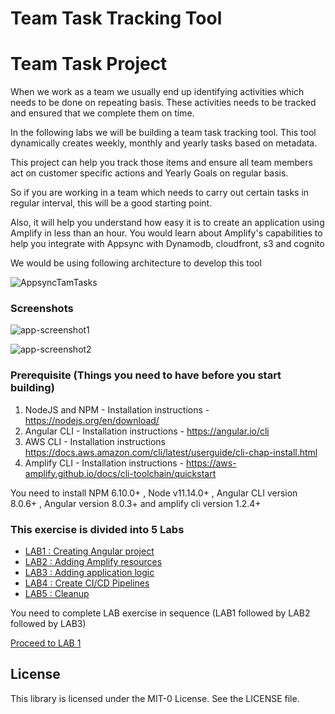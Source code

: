 # Team Task Tracking Tool



# Team Task Project

When we work as a team we usually end up identifying activities which needs to be done on repeating basis. These activities needs to be tracked and ensured that we complete them on time.

In the following labs we will be building a team task tracking tool. This tool dynamically creates  weekly, monthly and yearly  tasks based on metadata. 

This project can help you track those items and ensure all team members act on customer specific actions and Yearly Goals on regular basis.

So if you are working in a team which needs to carry out certain tasks in regular interval, this will be a good starting point.

Also, it will help you understand how easy it is to create an application using Amplify in less than an hour. You would learn about Amplify's capabilities to help you integrate with Appsync with Dynamodb, cloudfront, s3 and cognito


We would be using following architecture to develop this tool

![AppsyncTamTasks](https://user-images.githubusercontent.com/5582133/69803272-b50cbe80-1201-11ea-9a6d-eeac7ddce27a.jpg)

### Screenshots


![app-screenshot1](https://user-images.githubusercontent.com/5582133/67894814-59f29800-fb7f-11e9-8a0e-40b64031d8ab.png)


![app-screenshot2](https://user-images.githubusercontent.com/5582133/67894815-59f29800-fb7f-11e9-87e0-ade821dc4e02.png)



### Prerequisite (Things you need to have before you start building)

1. NodeJS and NPM - Installation instructions - https://nodejs.org/en/download/
2. Angular CLI - Installation instructions - https://angular.io/cli
3. AWS CLI - Installation instructions https://docs.aws.amazon.com/cli/latest/userguide/cli-chap-install.html
4. Amplify CLI - Installation instructions - https://aws-amplify.github.io/docs/cli-toolchain/quickstart


You need to  install NPM 6.10.0+ , Node v11.14.0+ , Angular CLI version  8.0.6+ , Angular version 8.0.3+  and amplify cli version 1.2.4+



### This exercise is divided into 5 Labs
* [LAB1 : Creating Angular project](LAB1.md)
* [LAB2 : Adding Amplify resources](LAB2.md)
* [LAB3 : Adding application logic](LAB3.md)
* [LAB4 : Create CI/CD Pipelines](LAB4.md)
* [LAB5 : Cleanup](LAB5.MD)



You need to complete LAB exercise in sequence (LAB1 followed by LAB2 followed by LAB3)

[Proceed to LAB 1](LAB1.md)

## License

This library is licensed under the MIT-0 License. See the LICENSE file.

